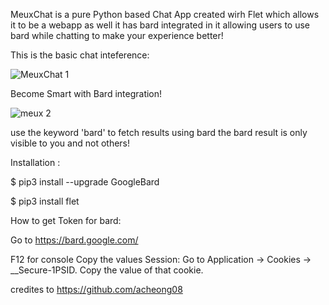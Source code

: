 MeuxChat is a pure Python based Chat App created wirh Flet which allows it to be a webapp as well it has bard integrated in it allowing users to use bard while chatting to make your experience better!

This is the basic chat inteference:

![MeuxChat 1](https://github.com/meet447/MeuxChat/assets/51074036/0009cf4c-bc74-4c21-b361-a731b28feac7)

Become Smart with Bard integration! 

![meux 2](https://github.com/meet447/MeuxChat/assets/51074036/3abfd667-7fb4-4d11-9502-185923a7db2e)

use the keyword 'bard' to fetch results using bard the bard result is only visible to you and not others!

Installation :

 $ pip3 install --upgrade GoogleBard
 
 $ pip3 install flet
  
How to get Token for bard:

Go to https://bard.google.com/

F12 for console
Copy the values
Session: Go to Application → Cookies → __Secure-1PSID. Copy the value of that cookie.

credites to https://github.com/acheong08
 
 
